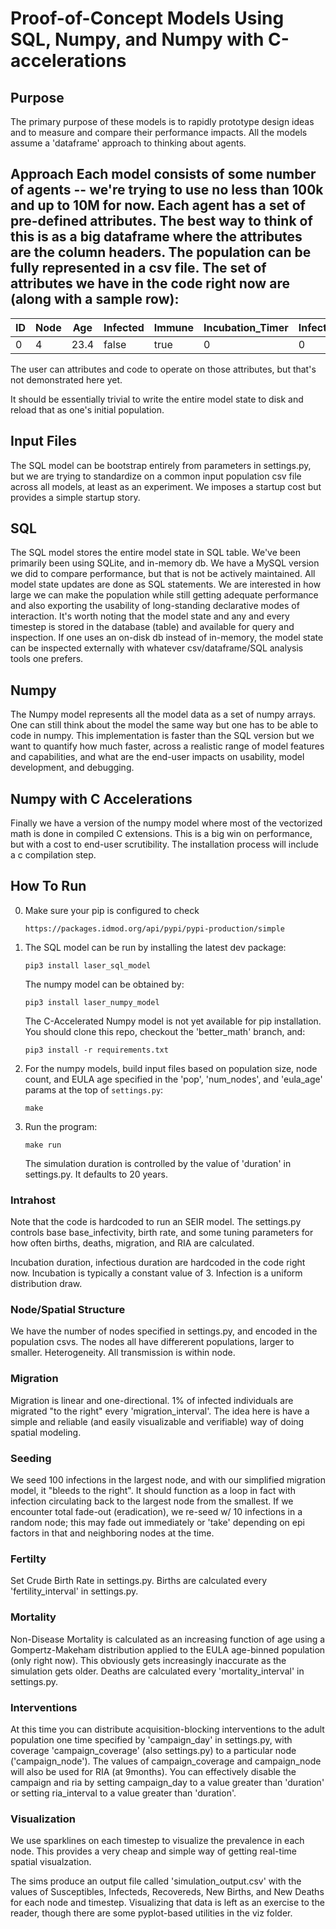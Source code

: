 # Proof-of-Concept Models Using SQL, Numpy, and Numpy with C-accelerations

## Purpose
The primary purpose of these models is to rapidly prototype design ideas and to measure and compare their performance impacts. All the models assume a 'dataframe' approach to thinking about agents.
## Approach Each model consists of some number of agents -- we're trying to use no less than 100k and up to 10M for now. Each agent has a set of pre-defined attributes. The best way to think of this is as a big dataframe where the attributes are the column headers. The population can be fully represented in a csv file. The set of attributes we have in the code right now are (along with a sample row):
| ID | Node | Age | Infected | Immune | Incubation_Timer | Infection_Timer | Immune_Timer |
|----|------|-----|----------|--------|------------------|-----------------|--------------|
| 0  |  4   | 23.4|  false   |  true  |        0         |        0        |    1800      |

The user can attributes and code to operate on those attributes, but that's not demonstrated here yet.

It should be essentially trivial to write the entire model state to disk and reload that as one's initial population.

## Input Files
The SQL model can be bootstrap entirely from parameters in settings.py, but we are trying to standardize on a common input population csv file across all models, at least as an experiment. We imposes a startup cost but provides a simple startup story.

## SQL

The SQL model stores the entire model state in SQL table. We've been primarily been using SQLite, and in-memory db. We have a MySQL version we did to compare performance, but that is not be actively maintained. All model state updates are done as SQL statements. We are interested in how large we can make the population while still getting adequate performance and also exporting the usability of long-standing declarative modes of interaction. It's worth noting that the model state and any and every timestep is stored in the database (table) and available for query and inspection. If one uses an on-disk db instead of in-memory, the model state can be inspected externally with whatever csv/dataframe/SQL analysis tools one prefers.

## Numpy

The Numpy model represents all the model data as a set of numpy arrays. One can still think about the model the same way but one has to be able to code in numpy. This implementation is faster than the SQL version but we want to quantify how much faster, across a realistic range of model features and capabilities, and what are the end-user impacts on usability, model development, and debugging.

## Numpy with C Accelerations

Finally we have a version of the numpy model where most of the vectorized math is done in compiled C extensions. This is a big win on performance, but with a cost to end-user scrutibility. The installation process will include a c compilation step.

## How To Run

0. Make sure your pip is configured to check 
    ```
    https://packages.idmod.org/api/pypi/pypi-production/simple
    ```

1. The SQL model can be run by installing the latest dev package:

    ```
    pip3 install laser_sql_model
    ```

   The numpy model can be obtained by:
    ```
    pip3 install laser_numpy_model
    ```

   The C-Accelerated Numpy model is not yet available for pip installation. You should clone this repo, checkout the 'better_math' branch, and:
    ```
    pip3 install -r requirements.txt
    ```

2. For the numpy models, build input files based on population size, node count, and EULA age specified in the 'pop', 'num_nodes', and 'eula_age' params at the top of `settings.py`:
    ```
    make
    ```

3. Run the program:
    ```
    make run
    ```
    The simulation duration is controlled by the value of 'duration' in settings.py. It defaults to 20 years.

### Intrahost

Note that the code is hardcoded to run an SEIR model. The settings.py controls base base_infectivity, birth rate, and some tuning parameters for how often births, deaths, migration, and RIA are calculated. 

Incubation duration, infectious duration are hardcoded in the code right now. Incubation is typically a constant value of 3. Infection is a uniform distribution draw.

### Node/Spatial Structure

We have the number of nodes specified in settings.py, and encoded in the population csvs. The nodes all have differerent populations, larger to smaller. Heterogeneity. All transmission is within node. 

### Migration

Migration is linear and one-directional. 1% of infected individuals are migrated "to the right" every 'migration_interval'. The idea here is have a simple and reliable (and easily visualizable and verifiable) way of doing spatial modeling.

### Seeding

We seed 100 infections in the largest node, and with our simplified migration model, it "bleeds to the right". It should function as a loop in fact with infection circulating back to the largest node from the smallest. If we encounter total fade-out (eradication), we re-seed w/ 10 infections in a random node; this may fade out immediately or 'take' depending on epi factors in that and neighboring nodes at the time.

### Fertilty

Set Crude Birth Rate in settings.py. Births are calculated every 'fertility_interval' in settings.py. 

### Mortality

Non-Disease Mortality is calculated as an increasing function of age using a Gompertz-Makeham distribution applied to the EULA age-binned population (only right now). This obviously gets increasingly inaccurate as the simulation gets older. Deaths are calculated every 'mortality_interval' in settings.py. 

### Interventions

At this time you can distribute acquisition-blocking interventions to the adult population one time specified by 'campaign_day' in settings.py, with coverage 'campaign_coverage' (also settings.py) to a particular node ('campaign_node'). The values of campaign_coverage and campaign_node will also be used for RIA (at 9months). You can effectively disable the campaign and ria by setting campaign_day to a value greater than 'duration' or setting ria_interval to a value greater than 'duration'.

### Visualization

We use sparklines on each timestep to visualize the prevalence in each node. This provides a very cheap and simple way of getting real-time spatial visualzation.

The sims produce an output file called 'simulation_output.csv' with the values of Susceptibles, Infecteds, Recovereds, New Births, and New Deaths for each node and timestep. Visualizing that data is left as an exercise to the reader, though there are some pyplot-based utilities in the viz folder.
